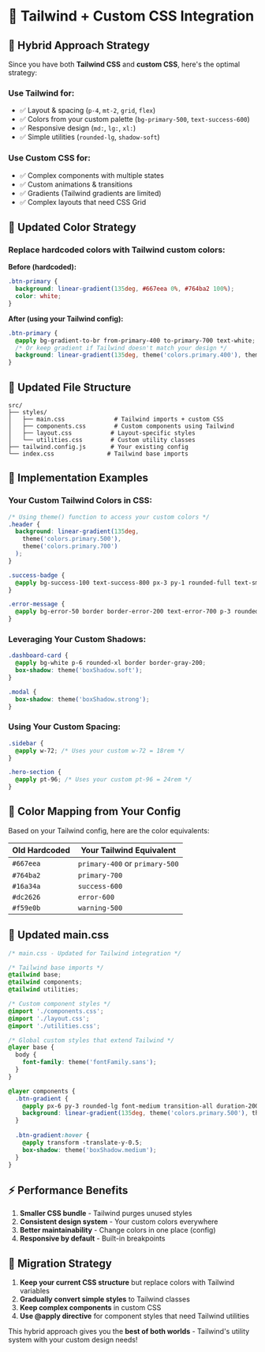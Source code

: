 # 🎨 Tailwind + Custom CSS Integration

## 🔄 **Hybrid Approach Strategy**

Since you have both **Tailwind CSS** and **custom CSS**, here's the optimal strategy:

### **Use Tailwind for:**
- ✅ Layout & spacing (`p-4`, `mt-2`, `grid`, `flex`)
- ✅ Colors from your custom palette (`bg-primary-500`, `text-success-600`)
- ✅ Responsive design (`md:`, `lg:`, `xl:`)
- ✅ Simple utilities (`rounded-lg`, `shadow-soft`)

### **Use Custom CSS for:**
- ✅ Complex components with multiple states
- ✅ Custom animations & transitions
- ✅ Gradients (Tailwind gradients are limited)
- ✅ Complex layouts that need CSS Grid

## 🎯 **Updated Color Strategy**

### **Replace hardcoded colors with Tailwind custom colors:**

**Before (hardcoded):**
```css
.btn-primary {
  background: linear-gradient(135deg, #667eea 0%, #764ba2 100%);
  color: white;
}
```

**After (using your Tailwind config):**
```css
.btn-primary {
  @apply bg-gradient-to-br from-primary-400 to-primary-700 text-white;
  /* Or keep gradient if Tailwind doesn't match your design */
  background: linear-gradient(135deg, theme('colors.primary.400'), theme('colors.primary.700'));
}
```

## 📁 **Updated File Structure**

```
src/
├── styles/
│   ├── main.css              # Tailwind imports + custom CSS
│   ├── components.css        # Custom components using Tailwind
│   ├── layout.css           # Layout-specific styles
│   └── utilities.css        # Custom utility classes
├── tailwind.config.js       # Your existing config
└── index.css               # Tailwind base imports
```

## 🚀 **Implementation Examples**

### **Your Custom Tailwind Colors in CSS:**
```css
/* Using theme() function to access your custom colors */
.header {
  background: linear-gradient(135deg, 
    theme('colors.primary.500'), 
    theme('colors.primary.700')
  );
}

.success-badge {
  @apply bg-success-100 text-success-800 px-3 py-1 rounded-full text-sm font-medium;
}

.error-message {
  @apply bg-error-50 border border-error-200 text-error-700 p-3 rounded-lg text-sm;
}
```

### **Leveraging Your Custom Shadows:**
```css
.dashboard-card {
  @apply bg-white p-6 rounded-xl border border-gray-200;
  box-shadow: theme('boxShadow.soft');
}

.modal {
  box-shadow: theme('boxShadow.strong');
}
```

### **Using Your Custom Spacing:**
```css
.sidebar {
  @apply w-72; /* Uses your custom w-72 = 18rem */
}

.hero-section {
  @apply pt-96; /* Uses your custom pt-96 = 24rem */
}
```

## 🎨 **Color Mapping from Your Config**

Based on your Tailwind config, here are the color equivalents:

| Old Hardcoded | Your Tailwind Equivalent |
|---------------|--------------------------|
| `#667eea` | `primary-400` or `primary-500` |
| `#764ba2` | `primary-700` |
| `#16a34a` | `success-600` |
| `#dc2626` | `error-600` |
| `#f59e0b` | `warning-500` |

## 📝 **Updated main.css**

```css
/* main.css - Updated for Tailwind integration */

/* Tailwind base imports */
@tailwind base;
@tailwind components;
@tailwind utilities;

/* Custom component styles */
@import './components.css';
@import './layout.css';
@import './utilities.css';

/* Global custom styles that extend Tailwind */
@layer base {
  body {
    font-family: theme('fontFamily.sans');
  }
}

@layer components {
  .btn-gradient {
    @apply px-6 py-3 rounded-lg font-medium transition-all duration-200;
    background: linear-gradient(135deg, theme('colors.primary.500'), theme('colors.primary.700'));
  }
  
  .btn-gradient:hover {
    @apply transform -translate-y-0.5;
    box-shadow: theme('boxShadow.medium');
  }
}
```

## ⚡ **Performance Benefits**

1. **Smaller CSS bundle** - Tailwind purges unused styles
2. **Consistent design system** - Your custom colors everywhere
3. **Better maintainability** - Change colors in one place (config)
4. **Responsive by default** - Built-in breakpoints

## 🔧 **Migration Strategy**

1. **Keep your current CSS structure** but replace colors with Tailwind variables
2. **Gradually convert simple styles** to Tailwind classes
3. **Keep complex components** in custom CSS
4. **Use @apply directive** for component styles that need Tailwind utilities

This hybrid approach gives you the **best of both worlds** - Tailwind's utility system with your custom design needs!
